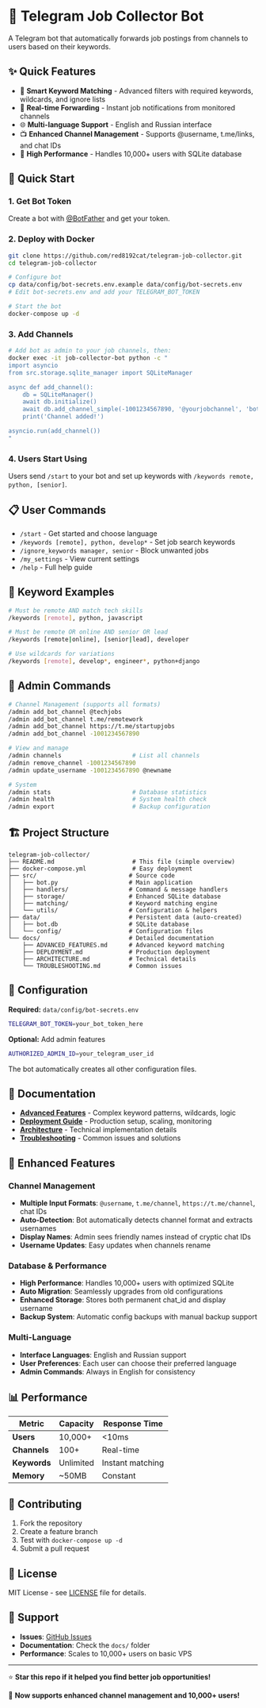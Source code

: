 # 🤖 Telegram Job Collector Bot

A Telegram bot that automatically forwards job postings from channels to users based on their keywords.

## ✨ Quick Features

- 🎯 **Smart Keyword Matching** - Advanced filters with required keywords, wildcards, and ignore lists
- 🔄 **Real-time Forwarding** - Instant job notifications from monitored channels
- 🌐 **Multi-language Support** - English and Russian interface
- 📺 **Enhanced Channel Management** - Supports @username, t.me/links, and chat IDs
- 🚀 **High Performance** - Handles 10,000+ users with SQLite database

## 🚀 Quick Start

### 1. Get Bot Token
Create a bot with [@BotFather](https://t.me/BotFather) and get your token.

### 2. Deploy with Docker
```bash
git clone https://github.com/red8192cat/telegram-job-collector.git
cd telegram-job-collector

# Configure bot
cp data/config/bot-secrets.env.example data/config/bot-secrets.env
# Edit bot-secrets.env and add your TELEGRAM_BOT_TOKEN

# Start the bot
docker-compose up -d
```

### 3. Add Channels
```bash
# Add bot as admin to your job channels, then:
docker exec -it job-collector-bot python -c "
import asyncio
from src.storage.sqlite_manager import SQLiteManager

async def add_channel():
    db = SQLiteManager()
    await db.initialize()
    await db.add_channel_simple(-1001234567890, '@yourjobchannel', 'bot')
    print('Channel added!')

asyncio.run(add_channel())
"
```

### 4. Users Start Using
Users send `/start` to your bot and set up keywords with `/keywords remote, python, [senior]`.

## 📋 User Commands

- `/start` - Get started and choose language
- `/keywords [remote], python, develop*` - Set job search keywords  
- `/ignore_keywords manager, senior` - Block unwanted jobs
- `/my_settings` - View current settings
- `/help` - Full help guide

## 🎯 Keyword Examples

```bash
# Must be remote AND match tech skills
/keywords [remote], python, javascript

# Must be remote OR online AND senior OR lead  
/keywords [remote|online], [senior|lead], developer

# Use wildcards for variations
/keywords [remote], develop*, engineer*, python+django
```

## 🔧 Admin Commands

```bash
# Channel Management (supports all formats)
/admin add_bot_channel @techjobs
/admin add_bot_channel t.me/remotework
/admin add_bot_channel https://t.me/startupjobs
/admin add_bot_channel -1001234567890

# View and manage
/admin channels                    # List all channels
/admin remove_channel -1001234567890
/admin update_username -1001234567890 @newname

# System
/admin stats                       # Database statistics  
/admin health                      # System health check
/admin export                      # Backup configuration
```

## 🏗️ Project Structure

```
telegram-job-collector/
├── README.md                      # This file (simple overview)
├── docker-compose.yml             # Easy deployment
├── src/                          # Source code
│   ├── bot.py                    # Main application
│   ├── handlers/                 # Command & message handlers
│   ├── storage/                  # Enhanced SQLite database
│   ├── matching/                 # Keyword matching engine
│   └── utils/                    # Configuration & helpers
├── data/                         # Persistent data (auto-created)
│   ├── bot.db                    # SQLite database
│   └── config/                   # Configuration files
└── docs/                         # Detailed documentation
    ├── ADVANCED_FEATURES.md      # Advanced keyword matching
    ├── DEPLOYMENT.md             # Production deployment
    ├── ARCHITECTURE.md           # Technical details
    └── TROUBLESHOOTING.md        # Common issues
```

## 🔧 Configuration

**Required:** `data/config/bot-secrets.env`
```bash
TELEGRAM_BOT_TOKEN=your_bot_token_here
```

**Optional:** Add admin features
```bash
AUTHORIZED_ADMIN_ID=your_telegram_user_id
```

The bot automatically creates all other configuration files.

## 📖 Documentation

- **[Advanced Features](docs/ADVANCED_FEATURES.md)** - Complex keyword patterns, wildcards, logic
- **[Deployment Guide](docs/DEPLOYMENT.md)** - Production setup, scaling, monitoring  
- **[Architecture](docs/ARCHITECTURE.md)** - Technical implementation details
- **[Troubleshooting](docs/TROUBLESHOOTING.md)** - Common issues and solutions

## 🚀 Enhanced Features

### Channel Management
- **Multiple Input Formats**: `@username`, `t.me/channel`, `https://t.me/channel`, chat IDs
- **Auto-Detection**: Bot automatically detects channel format and extracts usernames
- **Display Names**: Admin sees friendly names instead of cryptic chat IDs
- **Username Updates**: Easy updates when channels rename

### Database & Performance
- **High Performance**: Handles 10,000+ users with optimized SQLite
- **Auto Migration**: Seamlessly upgrades from old configurations
- **Enhanced Storage**: Stores both permanent chat_id and display username
- **Backup System**: Automatic config backups with manual backup support

### Multi-Language
- **Interface Languages**: English and Russian support
- **User Preferences**: Each user can choose their preferred language
- **Admin Commands**: Always in English for consistency

## 📊 Performance

| Metric | Capacity | Response Time |
|--------|----------|---------------|
| **Users** | 10,000+ | <10ms |
| **Channels** | 100+ | Real-time |
| **Keywords** | Unlimited | Instant matching |
| **Memory** | ~50MB | Constant |

## 🤝 Contributing

1. Fork the repository
2. Create a feature branch
3. Test with `docker-compose up -d`  
4. Submit a pull request

## 📜 License

MIT License - see [LICENSE](LICENSE) file for details.

## 🎯 Support

- **Issues**: [GitHub Issues](https://github.com/red8192cat/telegram-job-collector/issues)
- **Documentation**: Check the `docs/` folder
- **Performance**: Scales to 10,000+ users on basic VPS

---

⭐ **Star this repo if it helped you find better job opportunities!**

🚀 **Now supports enhanced channel management and 10,000+ users!**